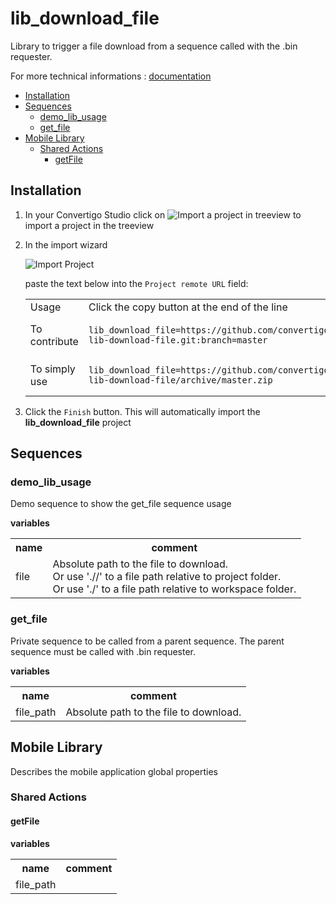 


# lib_download_file

Library to trigger a file download from a sequence called with the .bin requester. 


For more technical informations : [documentation](./project.md)

- [Installation](#installation)
- [Sequences](#sequences)
    - [demo_lib_usage](#demo_lib_usage)
    - [get_file](#get_file)
- [Mobile Library](#mobile-library)
    - [Shared Actions](#shared-actions)
        - [getFile](#getfile)


## Installation

1. In your Convertigo Studio click on ![](https://github.com/convertigo/convertigo/blob/develop/eclipse-plugin-studio/icons/studio/project_import.gif?raw=true "Import a project in treeview") to import a project in the treeview
2. In the import wizard

   ![](https://github.com/convertigo/convertigo/blob/develop/eclipse-plugin-studio/tomcat/webapps/convertigo/templates/ftl/project_import_wzd.png?raw=true "Import Project")
   
   paste the text below into the `Project remote URL` field:
   <table>
     <tr><td>Usage</td><td>Click the copy button at the end of the line</td></tr>
     <tr><td>To contribute</td><td>

     ```
     lib_download_file=https://github.com/convertigo/c8oprj-lib-download-file.git:branch=master
     ```
     </td></tr>
     <tr><td>To simply use</td><td>

     ```
     lib_download_file=https://github.com/convertigo/c8oprj-lib-download-file/archive/master.zip
     ```
     </td></tr>
    </table>
3. Click the `Finish` button. This will automatically import the __lib_download_file__ project


## Sequences

### demo_lib_usage

Demo sequence to show the get_file sequence usage

**variables**

<table>
<tr>
<th>name</th><th>comment</th>
</tr>
<tr>
<td>file</td><td>Absolute path to the file to download.<br>
Or use './/' to a file path relative to project folder.<br>
Or use './' to a file path relative to workspace folder.</td>
</tr>
</table>

### get_file

Private sequence to be called from a parent sequence. The parent sequence must be called with .bin requester.

**variables**

<table>
<tr>
<th>name</th><th>comment</th>
</tr>
<tr>
<td>file_path</td><td>Absolute path to the file to download.</td>
</tr>
</table>

## Mobile Library

Describes the mobile application global properties

### Shared Actions

#### getFile

**variables**

<table>
<tr>
<th>name</th><th>comment</th>
</tr>
<tr>
<td>file_path</td><td></td>
</tr>
</table>




